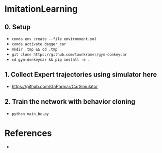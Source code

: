# ImitationLearning

## 0. Setup
 - `conda env create --file environment.yml`
 - `conda activate dagger_car`
 - `mkdir .tmp && cd .tmp`
 - `git clone https://github.com/tawnkramer/gym-donkeycar`
 - `cd gym-donkeycar && pip install -e .`

## 1. Collect Expert trajectories using simulator here
 - https://github.com/GaParmar/CarSimulator

## 2. Train the network with behavior cloning
 - `python main_bc.py` 


# References
 - 